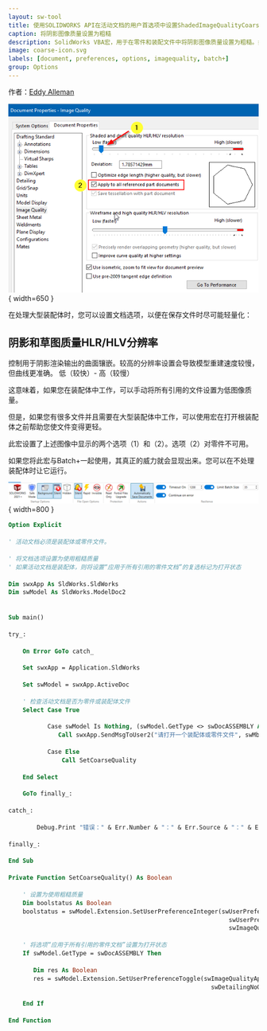 ```yaml
---
layout: sw-tool
title: 使用SOLIDWORKS API在活动文档的用户首选项中设置ShadedImageQualityCoarse
caption: 将阴影图像质量设置为粗糙
description: SolidWorks VBA宏，用于在零件和装配文件中将阴影图像质量设置为粗糙。如果活动文档是装配体，则还将设置“应用于所有引用的零件文档”的复选标记为打开状态。
image: coarse-icon.svg
labels: [document, preferences, options, imagequality, batch+]
group: Options
---
```

作者：[Eddy Alleman](https://www.linkedin.com/in/eddyalleman/)

![将阴影图像质量设置为粗糙](Image-Quality-Coarse.png){ width=650 }

在处理大型装配体时，您可以设置文档选项，以便在保存文件时尽可能轻量化：

## 阴影和草图质量HLR/HLV分辨率
控制用于阴影渲染输出的曲面镶嵌。较高的分辨率设置会导致模型重建速度较慢，但曲线更准确。
低（较快）- 高（较慢）

这意味着，如果您在装配体中工作，可以手动将所有引用的文件设置为低图像质量。

但是，如果您有很多文件并且需要在大型装配体中工作，可以使用宏在打开根装配体之前帮助您使文件变得更轻。

此宏设置了上述图像中显示的两个选项（1）和（2）。选项（2）对零件不可用。

如果您将此宏与Batch+一起使用，其真正的威力就会显现出来。您可以在不处理装配体时让它运行。

![示例设置，让Batch+在后台运行并处理文件的保存](batch-plus-settings.png){ width=800 }

~~~ vb
Option Explicit

' 活动文档必须是装配体或零件文件。

' 将文档选项设置为使用粗糙质量
' 如果活动文档是装配体，则将设置“应用于所有引用的零件文档”的复选标记为打开状态

Dim swxApp As SldWorks.SldWorks
Dim swModel As SldWorks.ModelDoc2


Sub main()

try_:

    On Error GoTo catch_

    Set swxApp = Application.SldWorks
    
    Set swModel = swxApp.ActiveDoc

    ' 检查活动文档是否为零件或装配体文件
    Select Case True
    
           Case swModel Is Nothing, (swModel.GetType <> swDocASSEMBLY And swModel.GetType <> swDocPART)
              Call swxApp.SendMsgToUser2("请打开一个装配体或零件文件", swMbInformation, swMbOk)
                           
           Case Else
               Call SetCoarseQuality
               
    End Select

    GoTo finally_:
    
catch_:

        Debug.Print "错误：" & Err.Number & "：" & Err.Source & "：" & Err.Description
    
finally_:
    
End Sub

Private Function SetCoarseQuality() As Boolean
                  
    ' 设置为使用粗糙质量
    Dim boolstatus As Boolean
    boolstatus = swModel.Extension.SetUserPreferenceInteger(swUserPreferenceIntegerValue_e.swImageQualityShaded, _
                                                              swUserPreferenceOption_e.swDetailingNoOptionSpecified, _
                                                              swImageQualityShaded_e.swShadedImageQualityCoarse)
        
    ' 将选项“应用于所有引用的零件文档”设置为打开状态
    If swModel.GetType = swDocASSEMBLY Then
      
       Dim res As Boolean
       res = swModel.Extension.SetUserPreferenceToggle(swImageQualityApplyToAllReferencedPartDoc, _
                                                         swDetailingNoOptionSpecified, True)
        
    End If
           
End Function
~~~